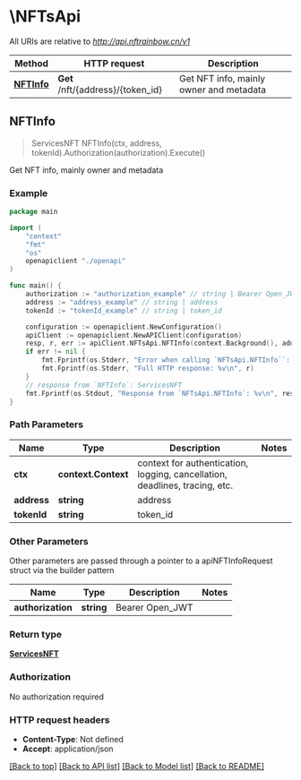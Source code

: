 # \NFTsApi

All URIs are relative to *http://api.nftrainbow.cn/v1*

Method | HTTP request | Description
------------- | ------------- | -------------
[**NFTInfo**](NFTsApi.md#NFTInfo) | **Get** /nft/{address}/{token_id} | Get NFT info, mainly owner and metadata



## NFTInfo

> ServicesNFT NFTInfo(ctx, address, tokenId).Authorization(authorization).Execute()

Get NFT info, mainly owner and metadata



### Example

```go
package main

import (
    "context"
    "fmt"
    "os"
    openapiclient "./openapi"
)

func main() {
    authorization := "authorization_example" // string | Bearer Open_JWT
    address := "address_example" // string | address
    tokenId := "tokenId_example" // string | token_id

    configuration := openapiclient.NewConfiguration()
    apiClient := openapiclient.NewAPIClient(configuration)
    resp, r, err := apiClient.NFTsApi.NFTInfo(context.Background(), address, tokenId).Authorization(authorization).Execute()
    if err != nil {
        fmt.Fprintf(os.Stderr, "Error when calling `NFTsApi.NFTInfo``: %v\n", err)
        fmt.Fprintf(os.Stderr, "Full HTTP response: %v\n", r)
    }
    // response from `NFTInfo`: ServicesNFT
    fmt.Fprintf(os.Stdout, "Response from `NFTsApi.NFTInfo`: %v\n", resp)
}
```

### Path Parameters


Name | Type | Description  | Notes
------------- | ------------- | ------------- | -------------
**ctx** | **context.Context** | context for authentication, logging, cancellation, deadlines, tracing, etc.
**address** | **string** | address | 
**tokenId** | **string** | token_id | 

### Other Parameters

Other parameters are passed through a pointer to a apiNFTInfoRequest struct via the builder pattern


Name | Type | Description  | Notes
------------- | ------------- | ------------- | -------------
 **authorization** | **string** | Bearer Open_JWT | 



### Return type

[**ServicesNFT**](ServicesNFT.md)

### Authorization

No authorization required

### HTTP request headers

- **Content-Type**: Not defined
- **Accept**: application/json

[[Back to top]](#) [[Back to API list]](../README.md#documentation-for-api-endpoints)
[[Back to Model list]](../README.md#documentation-for-models)
[[Back to README]](../README.md)

